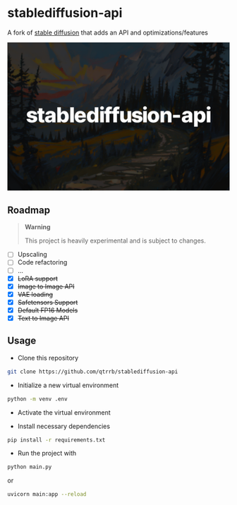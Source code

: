 # stablediffusion-api

A fork of [stable diffusion](https://github.com/Stability-AI/stablediffusion) that adds an API and optimizations/features

![hero](.github/assets/banner.png)

## Roadmap

> **Warning**
>
> This project is heavily experimental and is subject to changes.

- [ ] Upscaling
- [ ] Code refactoring
- [ ] ...
- [x] ~~LoRA support~~
- [x] ~~Image to Image API~~
- [x] ~~VAE loading~~
- [x] ~~Safetensors Support~~
- [x] ~~Default FP16 Models~~
- [x] ~~Text to Image API~~

## Usage

- Clone this repository

```bash
git clone https://github.com/qtrrb/stablediffusion-api
```

- Initialize a new virtual environment

```bash
python -m venv .env
```

- Activate the virtual environment

- Install necessary dependencies

```bash
pip install -r requirements.txt
```

- Run the project with

```bash
python main.py
```

or

```bash
uvicorn main:app --reload
```
